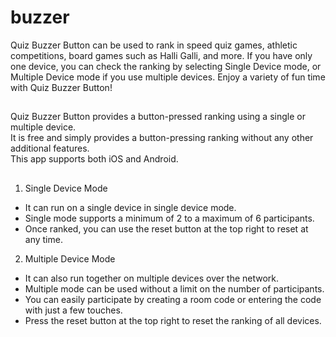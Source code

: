 # buzzer
Quiz Buzzer Button can be used to rank in speed quiz games, athletic competitions, board games such as Halli Galli, and more.
If you have only one device, you can check the ranking by selecting Single Device mode, or Multiple Device mode if you use multiple devices.
Enjoy a variety of fun time with Quiz Buzzer Button!

## 
Quiz Buzzer Button provides a button-pressed ranking using a single or multiple device.</br>
It is free and simply provides a button-pressing ranking without any other additional features.</br>
This app supports both iOS and Android.</br>

##
1. Single Device Mode
* It can run on a single device in single device mode.
* Single mode supports a minimum of 2 to a maximum of 6 participants.
* Once ranked, you can use the reset button at the top right to reset at any time.

2. Multiple Device Mode
* It can also run together on multiple devices over the network.
* Multiple mode can be used without a limit on the number of participants.
* You can easily participate by creating a room code or entering the code with just a few touches.
* Press the reset button at the top right to reset the ranking of all devices.
